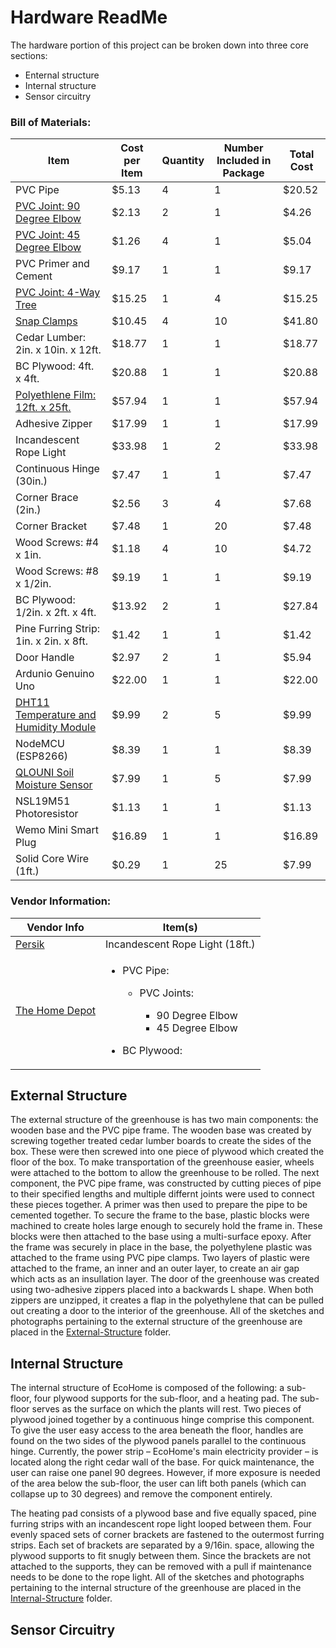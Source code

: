 # Hardware ReadMe
The hardware portion of this project can be broken down into three core sections:
* Enternal structure
* Internal structure
* Sensor circuitry

### Bill of Materials:
Item | Cost per Item | Quantity | Number Included in Package | Total Cost |
---- | ------------- | -------- | -------------------------- | ---------- |
PVC Pipe | $5.13 | 4 | 1 | $20.52
[PVC Joint: 90 Degree Elbow](https://www.amazon.com/gp/product/B01LVUU8EX/ref=ppx_yo_dt_b_asin_title_o04_s00?ie=UTF8&th=1) | $2.13 | 2 | 1 | $4.26
[PVC Joint: 45 Degree Elbow](https://www.homedepot.com/p/Charlotte-Pipe-1-1-2-in-PVC-Sch-40-45-Degree-S-x-S-Elbow-PVC023091400HD/203812169) | $1.26 | 4 | 1 | $5.04
PVC Primer and Cement | $9.17 | 1 | 1 | $9.17
[PVC Joint: 4-Way Tree](https://smile.amazon.com/gp/product/B072C2FBJJ/ref=ppx_od_dt_b_asin_title_o00_s00?ie=UTF8&psc=1) | $15.25 | 1 | 4 | $15.25
[Snap Clamps](https://smile.amazon.com/gp/product/B00C7DPS2S/ref=ppx_od_dt_b_asin_title_o00_s01?ie=UTF8&psc=1) | $10.45 | 4 | 10 | $41.80
Cedar Lumber: 2in. x 10in. x 12ft. | $18.77 | 1 | 1 | $18.77
BC Plywood: 4ft. x 4ft. | $20.88 | 1 | 1 | $20.88
[Polyethlene Film: 12ft. x 25ft.](https://smile.amazon.com/Greenhouse-Plastic-Polyethylene-Covering-Solution/dp/B00BM8HHKK/ref=smi_www_rco2_go_smi_5171374337?_encoding=UTF8&%2AVersion%2A=1&%2Aentries%2A=0&ie=UTF8) | $57.94 | 1 | 1 | $57.94
Adhesive Zipper | $17.99 | 1 | 1 | $17.99
Incandescent Rope Light | $33.98 | 1 | 2 | $33.98
Continuous Hinge (30in.) | $7.47 | 1 | 1 | $7.47
Corner Brace (2in.) | $2.56 | 3 | 4 | $7.68
Corner Bracket | $7.48 | 1 | 20 | $7.48
Wood Screws: #4 x 1in. | $1.18 | 4 | 10 | $4.72
Wood Screws: #8 x 1/2in. | $9.19 | 1 | 1 | $9.19
BC Plywood: 1/2in. x 2ft. x 4ft. | $13.92 | 2 | 1 | $27.84
Pine Furring Strip: 1in. x 2in. x 8ft. | $1.42 | 1 | 1 | $1.42
Door Handle | $2.97 | 2 | 1 | $5.94
Ardunio Genuino Uno | $22.00 | 1 | 1 | $22.00
[DHT11 Temperature and Humidity Module](https://www.amazon.com/HiLetgo-Temperature-Humidity-Arduino-Raspberry/dp/B01DKC2GQ0/ref=sr_1_3?ie=UTF8&qid=1539717887&sr=8-3&keywords=humidity+sensor+arduino) | $9.99 | 2 | 5 | $9.99
NodeMCU (ESP8266) | $8.39 | 1 | 1 | $8.39
[QLOUNI Soil Moisture Sensor](https://www.amazon.com/QLOUNI-Hygrometer-Humidity-Detection-Automatic/dp/B077F4WXX6/ref=sr_1_6?ie=UTF8&qid=1540932185&sr=8-6&keywords=arduino+soil+humidity+sensor) | $7.99 | 1 | 5 | $7.99
NSL19M51 Photoresistor | $1.13 | 1 | 1 | $1.13
Wemo Mini Smart Plug | $16.89 | 1 | 1 | $16.89
Solid Core Wire (1ft.) | $0.29 | 1 | 25 | $7.99

### Vendor Information:
Vendor Info | Item(s)
----------- | -----------
[Persik](https://persik.com/pages/about-us) | Incandescent Rope Light (18ft.)
[The Home Depot](https://corporate.homedepot.com/about) | <ul><li>PVC Pipe:</li><ul><li>PVC Joints: </li><ul><li>90 Degree Elbow</li><li>45 Degree Elbow</li></ul></ul></ul><ul><li>BC Plywood:</li></ul>


## External Structure
The external structure of the greenhouse is has two main components: the wooden base and the PVC pipe frame. The wooden base was created by screwing together treated cedar lumber boards to create the sides of the box. These were then screwed into one piece of plywood which created the floor of the box. To make transportation of the greenhouse easier, wheels were attached to the bottom to allow the greenhouse to be rolled. The next component, the PVC pipe frame, was constructed by cutting pieces of pipe to their specified lengths and multiple differnt joints were used to connect these pieces together. A primer was then used to prepare the pipe to be cemented together. To secure the frame to the base, plastic blocks were machined to create holes large enough to securely hold the frame in. These blocks were then attached to the base using a multi-surface epoxy. After the frame was securely in place in the base, the polyethylene plastic was attached to the frame using PVC pipe clamps. Two layers of plastic were attached to the frame, an inner and an outer layer, to create an air gap which acts as an insullation layer. The door of the greenhouse was created using two-adhesive zippers placed into a backwards L shape. When both zippers are unzipped, it creates a flap in the polyethylene that can be pulled out creating a door to the interior of the greenhouse. All of the sketches and photographs pertaining to the external structure of the greenhouse are placed in the [External-Structure](External-Structure) folder.

## Internal Structure
The internal structure of EcoHome is composed of the following: a sub-floor, four plywood supports for the sub-floor, and a heating pad. The sub-floor serves as the surface on which the plants will rest. Two pieces of plywood joined together by a continuous hinge comprise this component. To give the user easy access to the area beneath the floor, handles are found on the two sides of the plywood panels parallel to the continuous hinge. Currently, the power strip &ndash; EcoHome's main electricity provider &ndash; is located along the right cedar wall of the base. For quick maintenance, the user can raise one panel 90 degrees. However, if more exposure is needed of the area below the sub-floor, the user can lift both panels (which can collapse up to 30 degrees) and remove the component entirely.

The heating pad consists of a plywood base and five equally spaced, pine furring strips with an incandescent rope light looped between them. Four evenly spaced sets of corner brackets are fastened to the outermost furring strips. Each set of brackets are separated by a 9/16in. space, allowing the plywood supports to fit snugly between them. Since the brackets are not attached to the supports, they can be removed with a pull if maintenance needs to be done to the rope light. All of the sketches and photographs pertaining to the internal structure of the greenhouse are placed in the [Internal-Structure](Internal-Structure) folder.

## Sensor Circuitry

